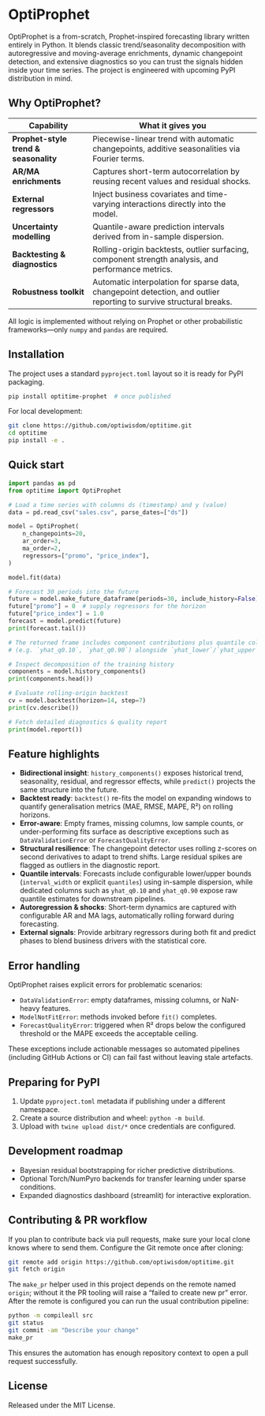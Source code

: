 # OptiProphet

OptiProphet is a from-scratch, Prophet-inspired forecasting library written entirely in Python. It blends classic trend/seasonality decomposition with autoregressive and moving-average enrichments, dynamic changepoint detection, and extensive diagnostics so you can trust the signals hidden inside your time series. The project is engineered with upcoming PyPI distribution in mind.

## Why OptiProphet?

| Capability | What it gives you |
| --- | --- |
| **Prophet-style trend & seasonality** | Piecewise-linear trend with automatic changepoints, additive seasonalities via Fourier terms. |
| **AR/MA enrichments** | Captures short-term autocorrelation by reusing recent values and residual shocks. |
| **External regressors** | Inject business covariates and time-varying interactions directly into the model. |
| **Uncertainty modelling** | Quantile-aware prediction intervals derived from in-sample dispersion. |
| **Backtesting & diagnostics** | Rolling-origin backtests, outlier surfacing, component strength analysis, and performance metrics. |
| **Robustness toolkit** | Automatic interpolation for sparse data, changepoint detection, and outlier reporting to survive structural breaks. |

All logic is implemented without relying on Prophet or other probabilistic frameworks—only `numpy` and `pandas` are required.

## Installation

The project uses a standard `pyproject.toml` layout so it is ready for PyPI packaging.

```bash
pip install optitime-prophet  # once published
```

For local development:

```bash
git clone https://github.com/optiwisdom/optitime.git
cd optitime
pip install -e .
```

## Quick start

```python
import pandas as pd
from optitime import OptiProphet

# Load a time series with columns ds (timestamp) and y (value)
data = pd.read_csv("sales.csv", parse_dates=["ds"])

model = OptiProphet(
    n_changepoints=20,
    ar_order=3,
    ma_order=2,
    regressors=["promo", "price_index"],
)

model.fit(data)

# Forecast 30 periods into the future
future = model.make_future_dataframe(periods=30, include_history=False)
future["promo"] = 0  # supply regressors for the horizon
future["price_index"] = 1.0
forecast = model.predict(future)
print(forecast.tail())

# The returned frame includes component contributions plus quantile columns
# (e.g. `yhat_q0.10`, `yhat_q0.90`) alongside `yhat_lower`/`yhat_upper` bounds.

# Inspect decomposition of the training history
components = model.history_components()
print(components.head())

# Evaluate rolling-origin backtest
cv = model.backtest(horizon=14, step=7)
print(cv.describe())

# Fetch detailed diagnostics & quality report
print(model.report())
```

## Feature highlights

- **Bidirectional insight**: `history_components()` exposes historical trend, seasonality, residual, and regressor effects, while `predict()` projects the same structure into the future.
- **Backtest ready**: `backtest()` re-fits the model on expanding windows to quantify generalisation metrics (MAE, RMSE, MAPE, R²) on rolling horizons.
- **Error-aware**: Empty frames, missing columns, low sample counts, or under-performing fits surface as descriptive exceptions such as `DataValidationError` or `ForecastQualityError`.
- **Structural resilience**: The changepoint detector uses rolling z-scores on second derivatives to adapt to trend shifts. Large residual spikes are flagged as outliers in the diagnostic report.
- **Quantile intervals**: Forecasts include configurable lower/upper bounds (`interval_width` or explicit `quantiles`) using in-sample dispersion, while dedicated columns such as `yhat_q0.10` and `yhat_q0.90` expose raw quantile estimates for downstream pipelines.
- **Autoregression & shocks**: Short-term dynamics are captured with configurable AR and MA lags, automatically rolling forward during forecasting.
- **External signals**: Provide arbitrary regressors during both fit and predict phases to blend business drivers with the statistical core.

## Error handling

OptiProphet raises explicit errors for problematic scenarios:

- `DataValidationError`: empty dataframes, missing columns, or NaN-heavy features.
- `ModelNotFitError`: methods invoked before `fit()` completes.
- `ForecastQualityError`: triggered when R² drops below the configured threshold or the MAPE exceeds the acceptable ceiling.

These exceptions include actionable messages so automated pipelines (including GitHub Actions or CI) can fail fast without leaving stale artefacts.

## Preparing for PyPI

1. Update `pyproject.toml` metadata if publishing under a different namespace.
2. Create a source distribution and wheel: `python -m build`.
3. Upload with `twine upload dist/*` once credentials are configured.

## Development roadmap

- Bayesian residual bootstrapping for richer predictive distributions.
- Optional Torch/NumPyro backends for transfer learning under sparse conditions.
- Expanded diagnostics dashboard (streamlit) for interactive exploration.

## Contributing & PR workflow

If you plan to contribute back via pull requests, make sure your local clone
knows where to send them. Configure the Git remote once after cloning:

```bash
git remote add origin https://github.com/optiwisdom/optitime.git
git fetch origin
```

The `make_pr` helper used in this project depends on the remote named
`origin`; without it the PR tooling will raise a “failed to create new pr”
error. After the remote is configured you can run the usual contribution
pipeline:

```bash
python -m compileall src
git status
git commit -am "Describe your change"
make_pr
```

This ensures the automation has enough repository context to open a pull
request successfully.

## License

Released under the MIT License.
